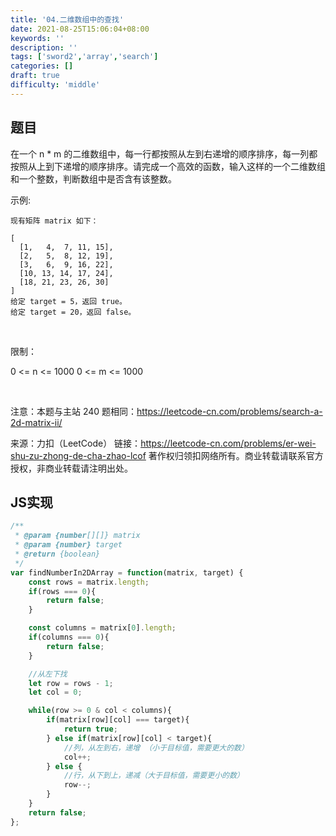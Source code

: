 ```yaml
---
title: '04.二维数组中的查找'
date: 2021-08-25T15:06:04+08:00
keywords: ''
description: ''
tags: ['sword2','array','search']
categories: []
draft: true
difficulty: 'middle'
---
```


## 题目

在一个 n * m 的二维数组中，每一行都按照从左到右递增的顺序排序，每一列都按照从上到下递增的顺序排序。请完成一个高效的函数，输入这样的一个二维数组和一个整数，判断数组中是否含有该整数。

示例:

```
现有矩阵 matrix 如下：

[
  [1,   4,  7, 11, 15],
  [2,   5,  8, 12, 19],
  [3,   6,  9, 16, 22],
  [10, 13, 14, 17, 24],
  [18, 21, 23, 26, 30]
]
给定 target = 5，返回 true。
给定 target = 20，返回 false。
```
 

限制：

0 <= n <= 1000
0 <= m <= 1000

 

注意：本题与主站 240 题相同：https://leetcode-cn.com/problems/search-a-2d-matrix-ii/

来源：力扣（LeetCode）
链接：https://leetcode-cn.com/problems/er-wei-shu-zu-zhong-de-cha-zhao-lcof
著作权归领扣网络所有。商业转载请联系官方授权，非商业转载请注明出处。


## JS实现 

```javascript
/**
 * @param {number[][]} matrix
 * @param {number} target
 * @return {boolean}
 */
var findNumberIn2DArray = function(matrix, target) {
	const rows = matrix.length;
	if(rows === 0){
		return false;
	}

	const columns = matrix[0].length;
	if(columns === 0){
		return false;
	}

	//从左下找
	let row = rows - 1;
	let col = 0;

	while(row >= 0 & col < columns){
		if(matrix[row][col] === target){
			return true;
		} else if(matrix[row][col] < target){
			//列，从左到右，递增 （小于目标值，需要更大的数）
			col++;
		} else {
			//行，从下到上，递减（大于目标值，需要更小的数）
			row--;
		}
	}
	return false;
};
```

